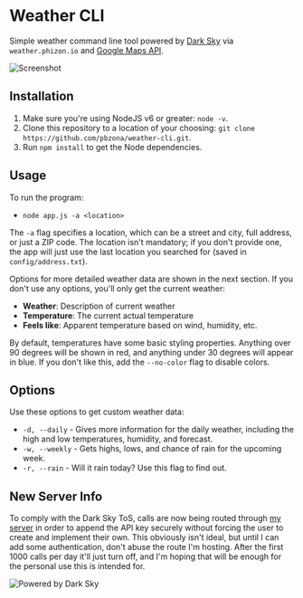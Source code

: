 # Weather CLI

Simple weather command line tool powered by [Dark
Sky](https://darksky.net/poweredby/) via `weather.phizon.io` and [Google Maps
API](https://developers.google.com/maps/).

![Screenshot](http://imgur.com/Zoxz833.png)

## Installation

1.  Make sure you're using NodeJS v6 or greater: `node -v`.
2.  Clone this repository to a location of your choosing: `git clone
    https://github.com/pbzona/weather-cli.git`.
3.  Run `npm install` to get the Node dependencies.

## Usage

To run the program:

-   `node app.js -a <location>`

The `-a` flag specifies a location, which can be a street and city, full address, or just a ZIP code. The location isn't mandatory; if you don't provide one, the app will just use the last location you searched for (saved in `config/address.txt`).

Options for more detailed weather data are shown in the next section. If you don't use any options, you'll only get the current weather:

-   **Weather**: Description of current weather
-   **Temperature**: The current actual temperature
-   **Feels like**: Apparent temperature based on wind, humidity, etc.

By default, temperatures have some basic styling properties. Anything over 90 degrees will be shown in red, and anything under 30 degrees will appear in blue. If you don't like this, add the `--no-color` flag to disable colors.

## Options

Use these options to get custom weather data:

-   `-d, --daily` - Gives more information for the daily weather, including the high and low temperatures, humidity, and forecast.
-   `-w, --weekly` - Gets highs, lows, and chance of rain for the upcoming week.
-   `-r, --rain` - Will it rain today? Use this flag to find out.

## New Server Info

To comply with the Dark Sky ToS, calls are now being routed through [my server](https://weather.phizon.io) in order to append the API key securely without forcing the user to create and implement their own. This obviously isn't ideal, but until I can add some authentication, don't abuse the route I'm hosting. After the first 1000 calls per day it'll just turn off, and I'm hoping that will be enough for the personal use this is intended for.

![Powered by Dark Sky](https://darksky.net/dev/img/attribution/poweredby-oneline.png)
